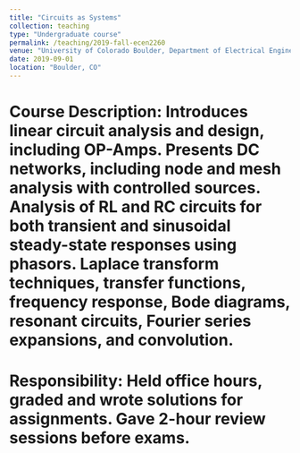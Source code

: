 ```yaml
---
title: "Circuits as Systems"
collection: teaching
type: "Undergraduate course"
permalink: /teaching/2019-fall-ecen2260
venue: "University of Colorado Boulder, Department of Electrical Engineering"
date: 2019-09-01
location: "Boulder, CO"
---
```



Course Description:
Introduces linear circuit analysis and design, including OP-Amps. Presents DC networks, including node and mesh analysis with controlled sources. Analysis of RL and RC circuits for both transient and sinusoidal steady-state responses using phasors. Laplace transform techniques, transfer functions, frequency response, Bode diagrams, resonant circuits, Fourier series expansions, and convolution.
======

Responsibility:
Held office hours, graded and wrote solutions for assignments. Gave 2-hour review sessions before exams. 
======
